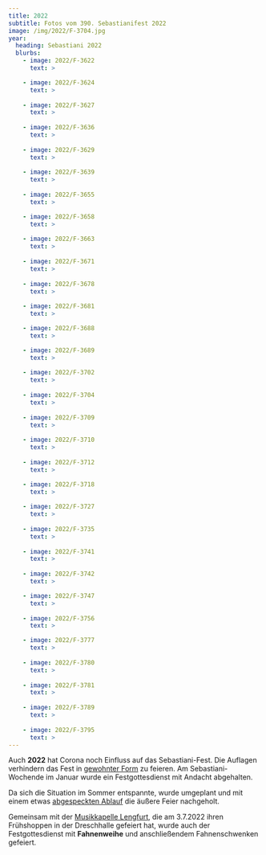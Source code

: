 ```yaml
---
title: 2022
subtitle: Fotos vom 390. Sebastianifest 2022
image: /img/2022/F-3704.jpg
year:
  heading: Sebastiani 2022
  blurbs:
    - image: 2022/F-3622
      text: >

    - image: 2022/F-3624
      text: >
        
    - image: 2022/F-3627
      text: >
        
    - image: 2022/F-3636
      text: >
        
    - image: 2022/F-3629
      text: >
        
    - image: 2022/F-3639
      text: >
        
    - image: 2022/F-3655
      text: >

    - image: 2022/F-3658
      text: >
        
    - image: 2022/F-3663
      text: >
        
    - image: 2022/F-3671
      text: >
        
    - image: 2022/F-3678
      text: >
        
    - image: 2022/F-3681
      text: >

    - image: 2022/F-3688
      text: >

    - image: 2022/F-3689
      text: >
        
    - image: 2022/F-3702
      text: >
        
    - image: 2022/F-3704
      text: >
        
    - image: 2022/F-3709
      text: >
        
    - image: 2022/F-3710
      text: >
        
    - image: 2022/F-3712
      text: >

    - image: 2022/F-3718
      text: >
        
    - image: 2022/F-3727
      text: >
        
    - image: 2022/F-3735
      text: >
        
    - image: 2022/F-3741
      text: >
        
    - image: 2022/F-3742
      text: >

    - image: 2022/F-3747
      text: >
        
    - image: 2022/F-3756
      text: >

    - image: 2022/F-3777
      text: >
        
    - image: 2022/F-3780
      text: >
        
    - image: 2022/F-3781
      text: >
        
    - image: 2022/F-3789
      text: >
        
    - image: 2022/F-3795
      text: >
---
```


Auch **2022** hat Corona noch Einfluss auf das Sebastiani-Fest. Die Auflagen verhindern das Fest in [gewohnter Form](/ablauf) zu feieren.
Am Sebastiani-Wochende im Januar wurde ein Festgottesdienst mit Andacht abgehalten.

Da sich die Situation im Sommer entspannte, wurde umgeplant und mit einem etwas [abgespeckten Ablauf](/neuigkeiten/detailierter-ablauf-sebastiani-2022/) die äußere Feier nachgeholt.

Gemeinsam mit der [Musikkapelle Lengfurt](https://www.musikale.de/), die am 3.7.2022 ihren Frühshoppen in der Dreschhalle gefeiert hat, wurde auch der Festgottesdienst mit **Fahnenweihe** und anschließendem Fahnenschwenken gefeiert.
